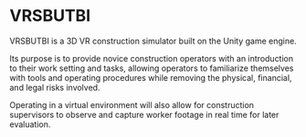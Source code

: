 # VRSBUTBI

VRSBUTBI is a 3D VR construction simulator built on the Unity game engine. 

Its purpose is to provide novice construction operators with an introduction to their work setting and tasks, allowing operators to familiarize themselves with tools and operating procedures while removing the physical, financial, and legal risks involved. 

Operating in a virtual environment will also allow for construction supervisors to observe and capture worker footage in real time for later evaluation.
